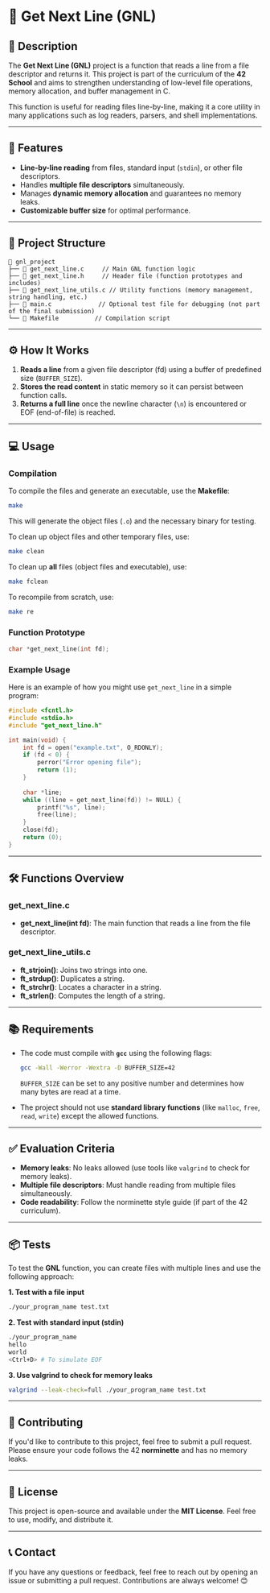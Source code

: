 # 📘 Get Next Line (GNL)

## 📝 **Description**
The **Get Next Line (GNL)** project is a function that reads a line from a file descriptor and returns it. This project is part of the curriculum of the **42 School** and aims to strengthen understanding of low-level file operations, memory allocation, and buffer management in C.

This function is useful for reading files line-by-line, making it a core utility in many applications such as log readers, parsers, and shell implementations.

---

## 🚀 **Features**
- **Line-by-line reading** from files, standard input (`stdin`), or other file descriptors.
- Handles **multiple file descriptors** simultaneously.
- Manages **dynamic memory allocation** and guarantees no memory leaks.
- **Customizable buffer size** for optimal performance.

---

## 📂 **Project Structure**
```
📁 gnl_project
├── 📄 get_next_line.c     // Main GNL function logic
├── 📄 get_next_line.h     // Header file (function prototypes and includes)
├── 📄 get_next_line_utils.c // Utility functions (memory management, string handling, etc.)
├── 📄 main.c             // Optional test file for debugging (not part of the final submission)
└── 📄 Makefile          // Compilation script
```

---

## ⚙️ **How It Works**
1. **Reads a line** from a given file descriptor (fd) using a buffer of predefined size (`BUFFER_SIZE`).
2. **Stores the read content** in static memory so it can persist between function calls.
3. **Returns a full line** once the newline character (`\n`) is encountered or EOF (end-of-file) is reached.

---

## 💻 **Usage**

### **Compilation**
To compile the files and generate an executable, use the **Makefile**:
```bash
make
```
This will generate the object files (`.o`) and the necessary binary for testing.

To clean up object files and other temporary files, use:
```bash
make clean
```
To clean up **all** files (object files and executable), use:
```bash
make fclean
```
To recompile from scratch, use:
```bash
make re
```

### **Function Prototype**
```c
char *get_next_line(int fd);
```

### **Example Usage**
Here is an example of how you might use `get_next_line` in a simple program:
```c
#include <fcntl.h>
#include <stdio.h>
#include "get_next_line.h"

int main(void) {
    int fd = open("example.txt", O_RDONLY);
    if (fd < 0) {
        perror("Error opening file");
        return (1);
    }
    
    char *line;
    while ((line = get_next_line(fd)) != NULL) {
        printf("%s", line);
        free(line);
    }
    close(fd);
    return (0);
}
```
---

## 🛠️ **Functions Overview**

### **get_next_line.c**
- **get_next_line(int fd)**: The main function that reads a line from the file descriptor.

### **get_next_line_utils.c**
- **ft_strjoin()**: Joins two strings into one.
- **ft_strdup()**: Duplicates a string.
- **ft_strchr()**: Locates a character in a string.
- **ft_strlen()**: Computes the length of a string.

---

## 📚 **Requirements**
- The code must compile with **`gcc`** using the following flags:
  ```bash
  gcc -Wall -Werror -Wextra -D BUFFER_SIZE=42
  ```
  `BUFFER_SIZE` can be set to any positive number and determines how many bytes are read at a time.

- The project should not use **standard library functions** (like `malloc`, `free`, `read`, `write`) except the allowed functions.

---

## ✅ **Evaluation Criteria**
- **Memory leaks**: No leaks allowed (use tools like `valgrind` to check for memory leaks).
- **Multiple file descriptors**: Must handle reading from multiple files simultaneously.
- **Code readability**: Follow the norminette style guide (if part of the 42 curriculum).

---

## 📦 **Tests**
To test the **GNL** function, you can create files with multiple lines and use the following approach:

**1. Test with a file input**
```bash
./your_program_name test.txt
```

**2. Test with standard input (stdin)**
```bash
./your_program_name
hello
world
<Ctrl+D> # To simulate EOF
```

**3. Use valgrind to check for memory leaks**
```bash
valgrind --leak-check=full ./your_program_name test.txt
```

---

## 🤝 **Contributing**
If you'd like to contribute to this project, feel free to submit a pull request. Please ensure your code follows the 42 **norminette** and has no memory leaks.

---

## 📜 **License**
This project is open-source and available under the **MIT License**. Feel free to use, modify, and distribute it.

---

## 📞 **Contact**
If you have any questions or feedback, feel free to reach out by opening an issue or submitting a pull request. Contributions are always welcome! 😊

